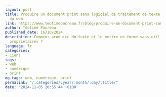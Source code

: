 ```yaml
---
layout: post
title: Produire un document print sans logiciel de traitement de texte grâce aux technologies
  du web
link: https://www.teotimepacreau.fr/blog/produire-un-document-print-sans-logiciel-de-traitement-de-texte/
author: Téotime Pacreau
published_date: 16/10/2024
description: Comment produire du texte et le mettre en forme sans utiliser d'outils
  propriétaires ?
language: fr
categories:
- Liens
tags:
- web
- numérique
- print
og-tags: web, numérique, print
permalink: "/:categories/:year/:month/:day/:title/"
date: '2024-11-05 20:55:44 +0100'
---
```

